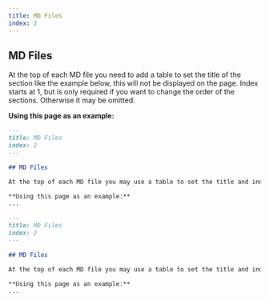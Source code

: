 ```yaml
---
title: MD Files
index: 2
---
```


## MD Files

At the top of each MD file you need to add a table to set the title of the section like the example below, this will not be displayed on the page. Index starts at 1, but is only required if you want to change the order of the sections. Otherwise it may be omitted.

**Using this page as an example:**

```md
---
title: MD Files
index: 2
---

## MD Files

At the top of each MD file you may use a table to set the title and index (starting at 1) of the section like the example below, this will not be displayed on the page.

**Using this page as an example:**
...
```

```markdown
---
title: MD Files
index: 2
---

## MD Files

At the top of each MD file you may use a table to set the title and index (starting at 1) of the section like the example below, this will not be displayed on the page.

**Using this page as an example:**
...
```
